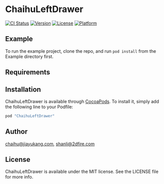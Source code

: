 # ChaihuLeftDrawer

[![CI Status](http://img.shields.io/travis/chaihu@jiayukang.com/ChaihuLeftDrawer.svg?style=flat)](https://travis-ci.org/chaihu@jiayukang.com/ChaihuLeftDrawer)
[![Version](https://img.shields.io/cocoapods/v/ChaihuLeftDrawer.svg?style=flat)](http://cocoapods.org/pods/ChaihuLeftDrawer)
[![License](https://img.shields.io/cocoapods/l/ChaihuLeftDrawer.svg?style=flat)](http://cocoapods.org/pods/ChaihuLeftDrawer)
[![Platform](https://img.shields.io/cocoapods/p/ChaihuLeftDrawer.svg?style=flat)](http://cocoapods.org/pods/ChaihuLeftDrawer)

## Example

To run the example project, clone the repo, and run `pod install` from the Example directory first.

## Requirements

## Installation

ChaihuLeftDrawer is available through [CocoaPods](http://cocoapods.org). To install
it, simply add the following line to your Podfile:

```ruby
pod "ChaihuLeftDrawer"
```

## Author

chaihu@jiayukang.com, shanli@2dfire.com

## License

ChaihuLeftDrawer is available under the MIT license. See the LICENSE file for more info.
